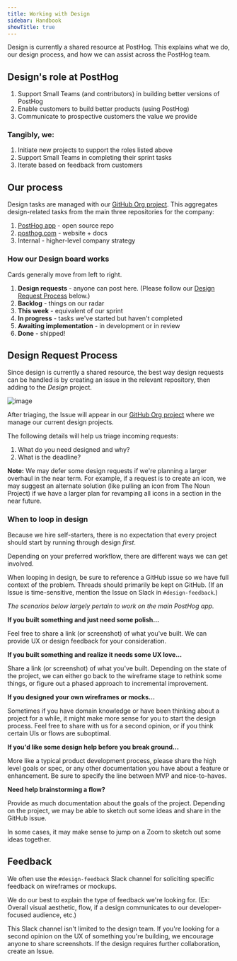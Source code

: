 ```yaml
---
title: Working with Design
sidebar: Handbook
showTitle: true
---
```


Design is currently a shared resource at PostHog. This explains what we do, our design process, and how we can assist across the PostHog team.

## Design's role at PostHog

1. Support Small Teams (and contributors) in building better versions of PostHog
1. Enable customers to build better products (using PostHog)
1. Communicate to prospective customers the value we provide

### Tangibly, we:

1. Initiate new projects to support the roles listed above
1. Support Small Teams in completing their sprint tasks
1. Iterate based on feedback from customers

## Our process

Design tasks are managed with our [GitHub Org project](https://github.com/orgs/PostHog/projects/3). This aggregates design-related tasks from the main three repositories for the company:

1. [PostHog app](https://github.com/PostHog/posthog) - open source repo
1. [posthog.com](https://github.com/PostHog/posthog.com) - website + docs
1. Internal - higher-level company strategy

### How our Design board works

Cards generally move from left to right.

1. **Design requests** - anyone can post here. (Please follow our [Design Request Process](#design-request-process) below.)
1. **Backlog** - things on our radar
1. **This week** - equivalent of our sprint
1. **In progress** - tasks we've started but haven't completed
1. **Awaiting implementation** - in development or in review
1. **Done** - shipped!

## Design Request Process

Since design is currently a shared resource, the best way design requests can be handled is by creating an issue in the relevant repository, then adding to the _Design_ project.

![image](https://user-images.githubusercontent.com/154479/114764251-b759b500-9d31-11eb-9767-c9fd9aad25b2.png)

After triaging, the Issue will appear in our [GitHub Org project](https://github.com/orgs/PostHog/projects/3) where we manage our current design projects.

The following details will help us triage incoming requests:

1. What do you need designed and why?
1. What is the deadline?

**Note:** We may defer some design requests if we're planning a larger overhaul in the near term. For example, if a request is to create an icon, we may suggest an alternate solution (like pulling an icon from The Noun Project) if we have a larger plan for revamping all icons in a section in the near future.

### When to loop in design

Because we hire self-starters, there is no expectation that every project should start by running through design _first_.

Depending on your preferred workflow, there are different ways we can get involved.

When looping in design, be sure to reference a GitHub issue so we have full context of the problem. Threads should primarily be kept on GitHub. (If an Issue is time-sensitive, mention the Issue on Slack in `#design-feedback`.)

_The scenarios below largely pertain to work on the main PostHog app._

**If you built something and just need some polish...**

Feel free to share a link (or screenshot) of what you've built. We can provide UX or design feedback for your consideration.

**If you built something and realize it needs some UX love...**

Share a link (or screenshot) of what you've built. Depending on the state of the project, we can either go back to the wireframe stage to rethink some things, or figure out a phased approach to incremental improvement.

**If you designed your own wireframes or mocks...**

Sometimes if you have domain knowledge or have been thinking about a project for a while, it might make more sense for you to start the design process. Feel free to share with us for a second opinion, or if you think certain UIs or flows are suboptimal.

**If you'd like some design help before you break ground...**

More like a typical product development process, please share the high level goals or spec, or any other documentation you have about a feature or enhancement. Be sure to specify the line between MVP and nice-to-haves.

**Need help brainstorming a flow?**

Provide as much documentation about the goals of the project. Depending on the project, we may be able to sketch out some ideas and share in the GitHub issue.

In some cases, it may make sense to jump on a Zoom to sketch out some ideas together.

## Feedback

We often use the `#design-feedback` Slack channel for soliciting specific feedback on wireframes or mockups.

We do our best to explain the type of feedback we're looking for. (Ex: Overall visual aesthetic, flow, if a design communicates to our developer-focused audience, etc.)

This Slack channel isn't limited to the design team. If you're looking for a second opinion on the UX of something you're building, we encourage anyone to share screenshots. If the design requires further collaboration, create an Issue.